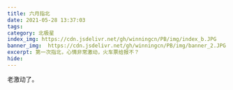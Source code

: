 ```yaml
---
title: 六月指北
date: 2021-05-28 13:37:03
tags:
category: 北极星
index_img: https://cdn.jsdelivr.net/gh/winningcn/PB/img/index_b.JPG
banner_img:  https://cdn.jsdelivr.net/gh/winningcn/PB/img/banner_2.JPG
excerpt: 第一次指北，心情非常激动，火车票给报不？
hide:
---
```

老激动了。
